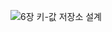 ![6장 키-값 저장소 설계](https://github.com/user-attachments/assets/5a20e7aa-b448-429f-98a2-e4b8e6998a42)